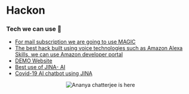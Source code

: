 # Hackon
### Tech we can use 🌱
<!-- BLOG-POST-LIST:START -->
- [For mail subscription we are going to use MAGIC](https://magic.link/)
- [The best hack built using voice technologies such as Amazon Alexa Skills,  we can use Amazon developer portal](https://chatbotsmagazine.com/how-to-develop-an-alexa-skill-in-under-10-minutes-8f288e26ba29)
- [DEMO Website](https://headtohealth.gov.au/)
- [Best use of JINA- AI ](https://github.com/jina-ai/examples/tree/master/audio-search)
- [Covid-19 AI chatbot using JINA](https://github.com/jina-ai/jina/blob/master/.github/pages/hello-world.md#-covid-19-chatbot)
<!-- BLOG-POST-LIST:END -->
<p align="center">
    <img src="https://github.com/Ananya-0306/Hackon/blob/main/Wireframe/hiro-meditation.gif" alt="Ananya chatterjee is here" />
</p>
